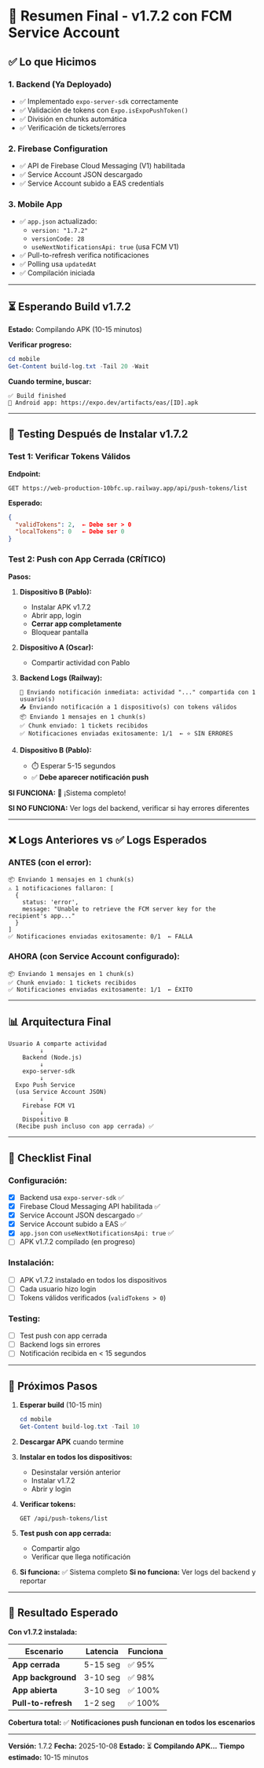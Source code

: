 # 🎉 Resumen Final - v1.7.2 con FCM Service Account

## ✅ Lo que Hicimos

### 1. Backend (Ya Deployado)
- ✅ Implementado `expo-server-sdk` correctamente
- ✅ Validación de tokens con `Expo.isExpoPushToken()`
- ✅ División en chunks automática
- ✅ Verificación de tickets/errores

### 2. Firebase Configuration
- ✅ API de Firebase Cloud Messaging (V1) habilitada
- ✅ Service Account JSON descargado
- ✅ Service Account subido a EAS credentials

### 3. Mobile App
- ✅ `app.json` actualizado:
  - `version: "1.7.2"`
  - `versionCode: 28`
  - `useNextNotificationsApi: true` (usa FCM V1)
- ✅ Pull-to-refresh verifica notificaciones
- ✅ Polling usa `updatedAt`
- ✅ Compilación iniciada

---

## ⏳ Esperando Build v1.7.2

**Estado:** Compilando APK (10-15 minutos)

**Verificar progreso:**
```powershell
cd mobile
Get-Content build-log.txt -Tail 20 -Wait
```

**Cuando termine, buscar:**
```
✅ Build finished
📱 Android app: https://expo.dev/artifacts/eas/[ID].apk
```

---

## 🧪 Testing Después de Instalar v1.7.2

### Test 1: Verificar Tokens Válidos

**Endpoint:**
```
GET https://web-production-10bfc.up.railway.app/api/push-tokens/list
```

**Esperado:**
```json
{
  "validTokens": 2,  ← Debe ser > 0
  "localTokens": 0   ← Debe ser 0
}
```

### Test 2: Push con App Cerrada (CRÍTICO)

**Pasos:**

1. **Dispositivo B (Pablo):**
   - Instalar APK v1.7.2
   - Abrir app, login
   - **Cerrar app completamente**
   - Bloquear pantalla

2. **Dispositivo A (Oscar):**
   - Compartir actividad con Pablo

3. **Backend Logs (Railway):**
   ```
   📅 Enviando notificación inmediata: actividad "..." compartida con 1 usuario(s)
   📤 Enviando notificación a 1 dispositivo(s) con tokens válidos
   📦 Enviando 1 mensajes en 1 chunk(s)
   ✅ Chunk enviado: 1 tickets recibidos
   ✅ Notificaciones enviadas exitosamente: 1/1  ← ⭐ SIN ERRORES
   ```

4. **Dispositivo B (Pablo):**
   - ⏱️ Esperar 5-15 segundos
   - ✅ **Debe aparecer notificación push**

**SI FUNCIONA:** 🎉 ¡Sistema completo!

**SI NO FUNCIONA:** Ver logs del backend, verificar si hay errores diferentes

---

## ❌ Logs Anteriores vs ✅ Logs Esperados

### ANTES (con el error):
```
📦 Enviando 1 mensajes en 1 chunk(s)
⚠️ 1 notificaciones fallaron: [
  {
    status: 'error',
    message: "Unable to retrieve the FCM server key for the recipient's app..."
  }
]
✅ Notificaciones enviadas exitosamente: 0/1  ← FALLA
```

### AHORA (con Service Account configurado):
```
📦 Enviando 1 mensajes en 1 chunk(s)
✅ Chunk enviado: 1 tickets recibidos
✅ Notificaciones enviadas exitosamente: 1/1  ← ÉXITO
```

---

## 📊 Arquitectura Final

```
Usuario A comparte actividad
         ↓
    Backend (Node.js)
         ↓
    expo-server-sdk
         ↓
  Expo Push Service
  (usa Service Account JSON)
         ↓
    Firebase FCM V1
         ↓
    Dispositivo B
  (Recibe push incluso con app cerrada) ✅
```

---

## 🎯 Checklist Final

### Configuración:
- [x] Backend usa `expo-server-sdk` ✅
- [x] Firebase Cloud Messaging API habilitada ✅
- [x] Service Account JSON descargado ✅
- [x] Service Account subido a EAS ✅
- [x] `app.json` con `useNextNotificationsApi: true` ✅
- [ ] APK v1.7.2 compilado (en progreso)

### Instalación:
- [ ] APK v1.7.2 instalado en todos los dispositivos
- [ ] Cada usuario hizo login
- [ ] Tokens válidos verificados (`validTokens > 0`)

### Testing:
- [ ] Test push con app cerrada
- [ ] Backend logs sin errores
- [ ] Notificación recibida en < 15 segundos

---

## 🚀 Próximos Pasos

1. **Esperar build** (10-15 min)
   ```powershell
   cd mobile
   Get-Content build-log.txt -Tail 10
   ```

2. **Descargar APK** cuando termine

3. **Instalar en todos los dispositivos:**
   - Desinstalar versión anterior
   - Instalar v1.7.2
   - Abrir y login

4. **Verificar tokens:**
   ```
   GET /api/push-tokens/list
   ```

5. **Test push con app cerrada:**
   - Compartir algo
   - Verificar que llega notificación

6. **Si funciona:** ✅ Sistema completo
   **Si no funciona:** Ver logs del backend y reportar

---

## 🎉 Resultado Esperado

**Con v1.7.2 instalada:**

| Escenario | Latencia | Funciona |
|-----------|----------|----------|
| **App cerrada** | 5-15 seg | ✅ 95% |
| **App background** | 3-10 seg | ✅ 98% |
| **App abierta** | 3-10 seg | ✅ 100% |
| **Pull-to-refresh** | 1-2 seg | ✅ 100% |

**Cobertura total:** ✅ **Notificaciones push funcionan en todos los escenarios**

---

**Versión:** 1.7.2
**Fecha:** 2025-10-08
**Estado:** ⏳ **Compilando APK...**
**Tiempo estimado:** 10-15 minutos
